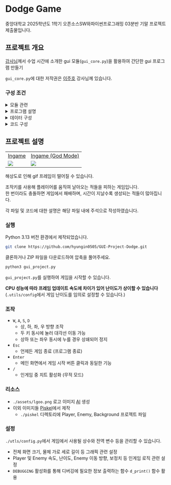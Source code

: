 # Dodge Game
중앙대학교 2025학년도 1학기 오픈소스SW와파이썬프로그래밍 03분반 기말 프로젝트 제출물입니다.   

## 프로젝트 개요
[강사님](https://www.youtube.com/@m.l)께서 수업 시간에 소개한 gui 모듈(`gui_core.py`)을 활용하여 간단한 gui 프로그램 만들기 

`gui_core.py`에 대한 저작권은 [이주호](https://www.youtube.com/@m.l) 강사님께 있습니다.

### 구성 조건
<details>
<summary>모듈 관련</summary> 

  - 수업 표준 환경에 포함되어 있는 [time](https://docs.python.org/3/library/time.html), [random](https://docs.python.org/3/library/random.html) 모듈 등 import하여 사용 가능
  - 수업 시간에 소개한 gui 모듈 사용 가능
  - [pygame](https://github.com/pygame/pygame) 등 별도의 라이브러리를 다운로드 및 import할 수는 없음
  - `gui_blank.py`에 마련된 기본적인 구조를 사용
</details>
<details>
<summary>프로그램 설명</summary>

  - `.py` 파일 상단에 다음과 같은 내용을 적어 두어야 함
    - 자신의 이름
    - 프로그램 이름
    - 사용 방법
</details>
<details>
<summary>데이터 구성</summary>

  - 최소 다섯 가지 입력 활용
  - 최소 세 개의 그래픽 물체를 다루어야 함
</details>
<details>
<summary>코드 구성</summary>

  - 제작자 본인은 클리어할 수 있어야 함
    - 끝이 없을 경우 최소 10초는 패배하지 않고 버틸 수 있어야 함
  - 강사가 정상적으로 플레이할 때 가끔은 패배할 수 있어야 함
    - 아무것도 안 해도 무조건 클리어하거나 10초 버틸 수 있도록 만들면 안 됨
    - 거의 항상 패배할 정도로 어렵게 만들어도 됨 
  - 최소 세 가지 실행 흐름 구성
    - 정상적으로 플레이하여 클리어(또는 10초 버티기)하는 실행 흐름
    - 플레이하다 패배하는 실행 흐름
    - 간단한 조작으로 손쉽게 클리어 가능한 실행 흐름 (치트 가능)
</details>

## 프로젝트 설명 
<table>
  <tr>
    <td align="center"><a href="https://youtu.be/4zaos1_TjkU" target="_blank">Ingame</a></td>
    <td align="center"><a href="https://youtu.be/7kXo61SOJkc" target="_blank">Ingame (God Mode)</a></td>
  </tr>
  <tr>
    <td><img src="./etc/ingame_play.gif"/></td>
    <td><img src="./etc/ingame_play(god).gif"/></td>
  </tr>
</table>

해상도로 인해 gif 프레임이 떨어질 수 있습니다.

조작키를 사용해 플레이어를 움직여 날아오는 적들을 피하는 게임입니다.  
한 번이라도 충돌하면 게임에서 패배하며, 시간이 지날수록 생성되는 적들이 많아집니다.  

각 파일 및 코드에 대한 설명은 해당 파일 내에 주석으로 작성하였습니다.  

### 실행
Python 3.13 버전 환경에서 제작되었습니다.
```bash
git clone https://github.com/hyungin0505/GUI-Project-Dodge.git
```
클론하거나 ZIP 파일을 다운로드하여 압축을 풀어주세요.  
```bash
python3 gui_project.py
```
`gui_project.py`를 실행하여 게임을 시작할 수 있습니다.  

**CPU 성능에 따라 프레임 업데이트 속도에 차이가 있어 난이도가 상이할 수 있습니다**  
(`.utils/config`에서 게임 난이도를 임의로 설정할 수 있습니다.)

### 조작
- `W`, `A`, `S`, `D`
  - 상, 하, 좌, 우 방향 조작
  - 두 키 동시에 눌러 대각선 이동 가능
  - 상하 또는 좌우 동시에 누를 경우 상쇄되어 정지
- `Esc`
  - 언제든 게임 종료 (프로그램 종료)
- `Enter`
  - 메인 화면에서 게임 시작 버튼 클릭과 동일한 기능
- `/`
  - 인게임 중 치트 활성화 (무적 모드)

### 리소스
- `./assets/lgoo.png` 로고 이미지 [AI](https://www.design.com/) 생성
- 이외 이미지들 [Piskel](https://www.piskelapp.com/)에서 제작
  - `./piskel` 디렉토리에 Player, Enemy, Background 프로젝트 파일

### 설정
`./utls/config.py`에서 게임에서 사용될 상수와 전역 변수 등을 관리할 수 있습니다.   
- 전체 화면 크기, 물체 가로 세로 길이 등 그래픽 관련 설정
- Player 및 Enemy 속도, 난이도, Enemy 이동 방향, 보정치 등 인게임 로직 관련 설정  
- `DEBUGGING` 활성화를 통해 디버깅에 필요한 정보 출력하는 함수 `d_print()` 함수 활용